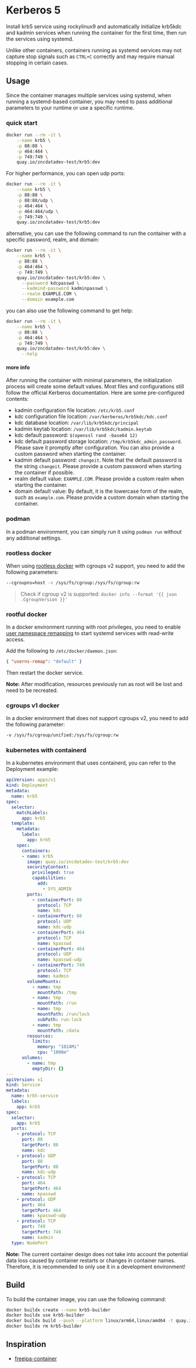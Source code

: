 # Kerberos 5

Install krb5 service using rockylinux9 and automatically initialize krb5kdc and kadmin services when running the container for the first time, then run the services using systemd.

Unlike other containers, containers running as systemd services may not capture stop signals such as `CTRL+C` correctly and may require manual stopping in certain cases.

## Usage

Since the container manages multiple services using systemd, when running a systemd-based container, you may need to pass additional parameters to your runtime or use a specific runtime.

### quick start

```bash
docker run --rm -it \
    --name krb5 \
    -p 88:88 \
    -p 464:464 \
    -p 749:749 \
    quay.io/zncdatadev-test/krb5:dev
```

For higher performance, you can open udp ports:

```bash
docker run --rm -it \
    --name krb5 \
    -p 88:88 \
    -p 88:88/udp \
    -p 464:464 \
    -p 464:464/udp \
    -p 749:749 \
    quay.io/zncdatadev-test/krb5:dev
```

alternative, you can use the following command to run the container with a specific password, realm, and domain:

```bash
docker run --rm -it \
    --name krb5 \
    -p 88:88 \
    -p 464:464 \
    -p 749:749 \
    quay.io/zncdatadev-test/krb5:dev \
      --password kdcpasswd \
      --kadmind-password kadminpasswd \
      --realm EXAMPLE.COM \
      --domain example.com
```

you can also use the following command to get help:

```bash
docker run --rm -it \
    --name krb5 \
    -p 88:88 \
    -p 464:464 \
    -p 749:749 \
    quay.io/zncdatadev-test/krb5:dev \
      --help
```

#### more info

After running the container with minimal parameters, the initialization process will create some default values.
Most files and configurations still follow the official Kerberos documentation. Here are some pre-configured contents:

- kadmin configuration file location: `/etc/krb5.conf`
- kdc configuration file location: `/var/kerberos/krb5kdc/kdc.conf`
- kdc database location: `/var/lib/krb5kdc/principal`
- kadmin keytab location: `/var/lib/krb5kdc/kadmin.keytab`
- kdc default password: `$(openssl rand -base64 12)`
- kdc default password storage location: `/tmp/krb5kdc_admin_password`. Please save it promptly after configuration. You can also provide a custom password when starting the container.
- kadmin default password: `changeit`. Note that the default password is the string `changeit`. Please provide a custom password when starting the container if possible.
- realm default value: `EXAMPLE.COM`. Please provide a custom realm when starting the container.
- domain default value: By default, it is the lowercase form of the realm, such as `example.com`. Please provide a custom domain when starting the container.

### podman

In a podman environment, you can simply run it using `podman run` without any additional settings.

### rootless docker

When using [rootless docker](https://docs.docker.com/engine/security/rootless/) with cgroups v2 support, you need to add the following parameters:

```bash
--cgroupns=host -v /sys/fs/cgroup:/sys/fs/cgroup:rw
```

> Check if cgroup v2 is supported: `docker info --format '{{ json .CgroupVersion }}'`

### rootful docker

In a docker environment running with root privileges, you need to enable [user namespace remapping](https://docs.docker.com/engine/security/userns-remap/) to start systemd services with read-write access.

Add the following to `/etc/docker/daemon.json`:

```json
{ "userns-remap": "default" }
```

Then restart the docker service.

**Note:** After modification, resources previously run as root will be lost and need to be recreated.

### cgroups v1 docker

In a docker environment that does not support cgroups v2, you need to add the following parameter:

```bash
-v /sys/fs/cgroup/unified:/sys/fs/cgroup:rw
```

### kubernetes with containerd

In a kubernetes environment that uses containerd, you can refer to the Deployment example:

```yaml
apiVersion: apps/v1
kind: Deployment
metadata:
  name: krb5
spec:
  selector:
    matchLabels:
      app: krb5
  template:
    metadata:
      labels:
        app: krb5
    spec:
      containers:
      - name: krb5
        image: quay.io/zncdatadev-test/krb5:dev
        securityContext:
          privileged: true
          capabilities:
            add:
              - SYS_ADMIN
        ports:
          - containerPort: 88
            protocol: TCP
            name: kdc
          - containerPort: 88
            protocol: UDP
            name: kdc-udp
          - containerPort: 464
            protocol: TCP
            name: kpasswd
          - containerPort: 464
            protocol: UDP
            name: kpasswd-udp
          - containerPort: 749
            protocol: TCP
            name: kadmin
        volumeMounts:
          - name: tmp
            mountPath: /tmp
          - name: tmp
            mountPath: /run
          - name: tmp
            mountPath: /run/lock
            subPath: run-lock
          - name: tmp
            mountPath: /data
        resources:
          limits:
            memory: "1024Mi"
            cpu: "1000m"
      volumes:
        - name: tmp
          emptyDir: {}
---
apiVersion: v1
kind: Service
metadata:
  name: krb5-service
  labels:
    app: krb5
spec:
  selector:
    app: krb5
  ports:
    - protocol: TCP
      port: 88
      targetPort: 88
      name: kdc
    - protocol: UDP
      port: 88
      targetPort: 88
      name: kdc-udp
    - protocol: TCP
      port: 464
      targetPort: 464
      name: kpasswd
    - protocol: UDP
      port: 464
      targetPort: 464
      name: kpasswd-udp
    - protocol: TCP
      port: 749
      targetPort: 749
      name: kadmin
  type: NodePort

```

**Note:** The current container design does not take into account the potential data loss caused by container restarts or changes in container names.
Therefore, it is recommended to only use it in a development environment!

## Build

To build the container image, you can use the following command:

```bash
docker buildx create --name krb5-builder
docker buildx use krb5-builder
docker buildx build --push --platform linux/arm64,linux/amd64 -t quay.io/zncdatadev-test/krb5:dev .
docker buildx rm krb5-builder
```

## Inspiration

- [freeipa-container](https://github.com/freeipa/freeipa-container)

